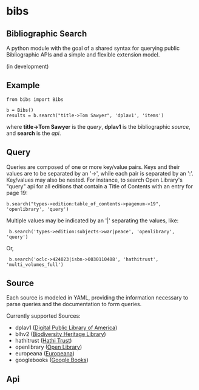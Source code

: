 bibs
====
Bibliographic Search
------------

A python module with the goal of a shared syntax for querying public Bibliographic APIs and a simple and flexible extension model.

(in development)

<h2>Example</h2>

	from bibs import Bibs

	b = Bibs()
	results = b.search("title->Tom Sawyer", 'dplav1', 'items')

where **title->Tom Sawyer** is the *query*, **dplav1** is the bibliographic *source*, and **search** is the *api*.


Query
-----

Queries are composed of one or more key/value pairs. Keys and their values are to be separated by an '->', while each pair is separated by an ':'. Key/values may also be nested. For instance, to search Open Library's "query" api for all editions that contain a Title of Contents with an entry for page 19:

	b.search("types->edition:table_of_contents->pagenum->19", 'openlibrary', 'query') 

Multiple values may be indicated by an '|' separating the values, like:

	 b.search('types->edition:subjects->war|peace', 'openlibrary', 'query')

Or,

	 b.search('oclc->424023|isbn->0030110408', 'hathitrust', 'multi_volumes_full')


Source
-----

Each source is modeled in YAML, providing the information necessary to parse queries and the documentation to form queries. 


Currently supported Sources:

- dplav1      (<a href='http://dp.la'>Digital Public Library of America</a>)
- blhv2       (<a href='http://biodiversityheritagelibrary.org'>Biodiversity Heritage Library</a>)
- hathitrust  (<a href='http://hathitrust.org'>Hathi Trust</a>)
- openlibrary (<a href='http://openlibrary.org'>Open Library</a>)
- europeana   (<a href='http://europeana.eu'>Europeana</a>)
- googlebooks (<a href='http://books.google.com'>Google Books</a>)


Api
---
